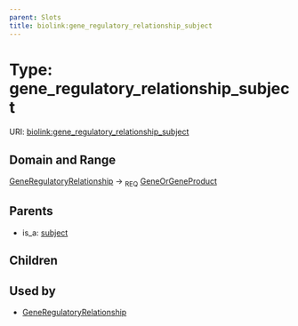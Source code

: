 ```yaml
---
parent: Slots
title: biolink:gene_regulatory_relationship_subject
---
```


# Type: gene_regulatory_relationship_subject




URI: [biolink:gene_regulatory_relationship_subject](https://w3id.org/biolink/vocab/gene_regulatory_relationship_subject)

## Domain and Range

[GeneRegulatoryRelationship](GeneRegulatoryRelationship.md) ->  <sub>REQ</sub> [GeneOrGeneProduct](GeneOrGeneProduct.md)

## Parents

 *  is_a: [subject](subject.md)

## Children


## Used by

 * [GeneRegulatoryRelationship](GeneRegulatoryRelationship.md)
